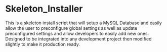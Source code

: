 Skeleton_Installer
==================

This is a skeleton install script that will setup a MySQL Database and easily allow the user to preconfigure global settings as well as update preconfigured settings and allow developers to easily add new ones. Designed to be integrated into any development project then modified slightly to make it production ready.
